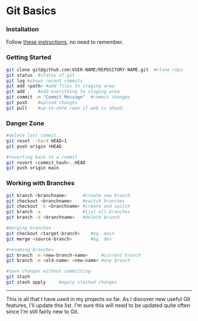 ﻿
# Git Basics

### Installation
Follow [these instructions](https://www.theodinproject.com/lessons/foundations-setting-up-git), no need to remember.

### Getting Started
```bash
git clone git@github.com:USER-NAME/REPOSITORY-NAME.git	#clone repo
git status	#status of git
git log	#shows recent commits
git add <path> #add files to staging area
git add .	#add everything to staging area
git commit -m "Commit Message"	#commit changes
git push	#upload changes
git pull	#up-to-date repo if web is ahead
```
### Danger Zone
```bash
#delete last commit
git reset --hard HEAD~1
git push origin +HEAD

#reverting back to a commit
git revert <commit_hash>..HEAD
git push origin main
```
### Working with Branches
```bash
git branch <branchname>		 #create new branch
git checkout <branchname>	 #switch branches
git checkout -b <branchname> #create and switch
git branch -a				 #list all branches
git branch -d <branchname>	 #delete branch

#merging branches
git checkout <target-branch>	#eg. main
git merge <source-branch>		#eg. dev

#renaming branches
git branch -m <new-branch-name>		#current branch
git branch -m <old-name> <new-name> #any branch

#save changes without committing
git stash
git stash apply		#apply stashed changes
```
---
This is all that I have used in my projects so far. As I discover new useful Git features, I'll update this list. I'm sure this will need to be updated quite often since I'm still fairly new to Git.
